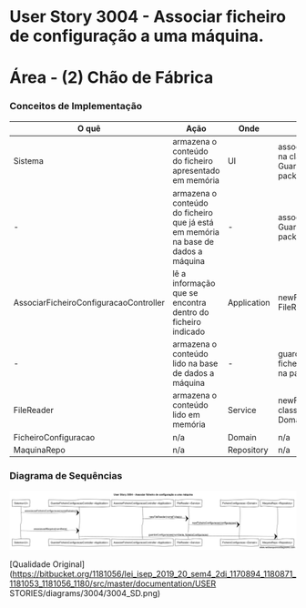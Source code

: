 # User Story 3004 - Associar ficheiro de configuração a uma máquina.

# Área - (2) Chão de Fábrica

### Conceitos de Implementação

| O quê                                 | Ação                                                         | Onde        | Método                                                       |
| ------------------------------------- | ------------------------------------------------------------ | ----------- | ------------------------------------------------------------ |
| Sistema                               | armazena o conteúdo do ficheiro apresentado em memória       | UI          | associacaoFicheiroConfiguracao(nomeFicheiro) na classe GuardarFicheiroConfiguracaoController na package Application |
| -                                     | armazena o conteúdo do ficheiro que já está em memória na base de dados a máquina | -           | associacaoMaquina(numSerie) na classe GuardarFicheiroConfiguracaoController na package Application |
| AssociarFicheiroConfiguracaoController | lê a informação que se encontra dentro do ficheiro indicado  | Application | newFileReader(nomeFicheiro) na classe FileReader             |
| -                                     | armazena o conteúdo lido na base de dados a máquina          | -           | guardarConfiguracoes(numSerie, ficheiroConfiguracao) na classe MaquinaRepo na package Repository |
| FileReader                            | armazena o conteúdo lido em memória                          | Service     | newFicheiroConfiguracao(configuracoes) na classe FicheiroConfiguracao na package Domain |
| FicheiroConfiguracao                  | n/a                                                          | Domain      | n/a                                                          |
| MaquinaRepo                           | n/a                                                          | Repository  | n/a                                                          |




### Diagrama de Sequências

![](../../diagrams/3004/3004_SD.png)

[Qualidade Original](https://bitbucket.org/1181056/lei_isep_2019_20_sem4_2di_1170894_1180871_1181053_1181056_1180/src/master/documentation/USER STORIES/diagrams/3004/3004_SD.png)